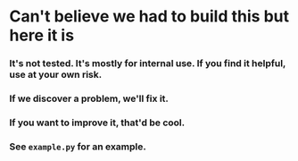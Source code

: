 # Can't believe we had to build this but here it is
### It's not tested. It's mostly for internal use. If you find it helpful, use at your own risk.
### If we discover a problem, we'll fix it.
### If you want to improve it, that'd be cool.

### See `example.py` for an example.